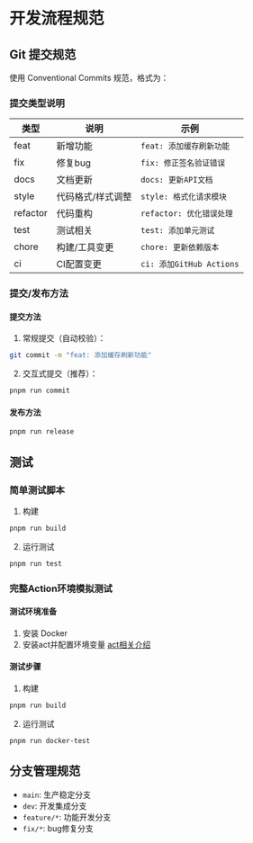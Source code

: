 # 开发流程规范

## Git 提交规范

使用 Conventional Commits 规范，格式为：

### 提交类型说明
| 类型     | 说明                     | 示例                  |
|---------|------------------------|----------------------|
| feat    | 新增功能                | `feat: 添加缓存刷新功能` |
| fix     | 修复bug                | `fix: 修正签名验证错误`  |
| docs    | 文档更新                | `docs: 更新API文档`     |
| style   | 代码格式/样式调整        | `style: 格式化请求模块`  |
| refactor| 代码重构                | `refactor: 优化错误处理` |
| test    | 测试相关                | `test: 添加单元测试`     |
| chore   | 构建/工具变更           | `chore: 更新依赖版本`    |
| ci      | CI配置变更             | `ci: 添加GitHub Actions` |

### 提交/发布方法

#### 提交方法
1. 常规提交（自动校验）：
```bash
git commit -m "feat: 添加缓存刷新功能"
 ```

2. 交互式提交（推荐）：
```bash
pnpm run commit
 ```

#### 发布方法
```bash
pnpm run release
```

## 测试
### 简单测试脚本
1. 构建
```bash
pnpm run build
```
2. 运行测试
```bash
pnpm run test
```

### 完整Action环境模拟测试

#### 测试环境准备
1. 安装 Docker
2. 安装act并配置环境变量 [act相关介绍](https://github.com/nektos/act)

#### 测试步骤

1. 构建
```bash
pnpm run build
```
2. 运行测试
```bash
pnpm run docker-test
```

## 分支管理规范
- `main`: 生产稳定分支
- `dev`: 开发集成分支
- `feature/*`: 功能开发分支
- `fix/*`: bug修复分支